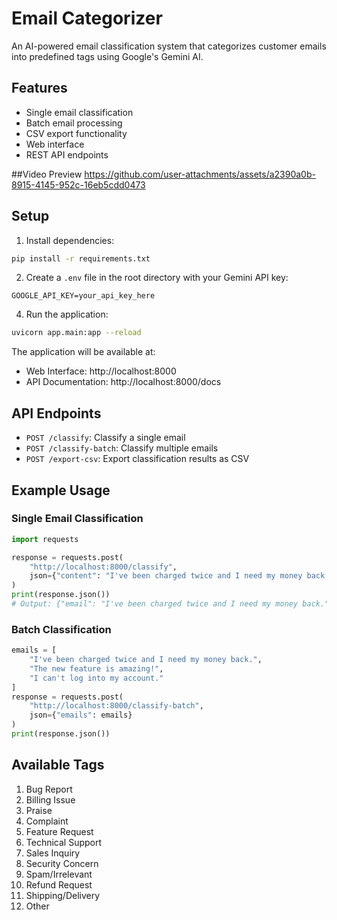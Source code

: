 # Email Categorizer

An AI-powered email classification system that categorizes customer emails into predefined tags using Google's Gemini AI.

## Features

- Single email classification
- Batch email processing
- CSV export functionality
- Web interface
- REST API endpoints

##Video Preview
https://github.com/user-attachments/assets/a2390a0b-8915-4145-952c-16eb5cdd0473

## Setup


1. Install dependencies:
```bash
pip install -r requirements.txt
```

2. Create a `.env` file in the root directory with your Gemini API key:
```
GOOGLE_API_KEY=your_api_key_here
```

4. Run the application:
```bash
uvicorn app.main:app --reload
```

The application will be available at:
- Web Interface: http://localhost:8000
- API Documentation: http://localhost:8000/docs

## API Endpoints

- `POST /classify`: Classify a single email
- `POST /classify-batch`: Classify multiple emails
- `POST /export-csv`: Export classification results as CSV

## Example Usage

### Single Email Classification
```python
import requests

response = requests.post(
    "http://localhost:8000/classify",
    json={"content": "I've been charged twice and I need my money back."}
)
print(response.json())
# Output: {"email": "I've been charged twice and I need my money back.", "tags": ["Billing Issue", "Complaint"]}
```

### Batch Classification
```python
emails = [
    "I've been charged twice and I need my money back.",
    "The new feature is amazing!",
    "I can't log into my account."
]
response = requests.post(
    "http://localhost:8000/classify-batch",
    json={"emails": emails}
)
print(response.json())
```

## Available Tags

1. Bug Report
2. Billing Issue
3. Praise
4. Complaint
5. Feature Request
6. Technical Support
7. Sales Inquiry
8. Security Concern
9. Spam/Irrelevant
10. Refund Request
11. Shipping/Delivery
12. Other

